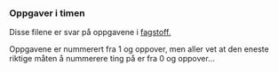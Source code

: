 ### Oppgaver i timen
Disse filene er svar på oppgavene i [fagstoff.](https://github.com/fagstoff/Python-intro/blob/master/Fagstoff/index.ipynb)

Oppgavene er nummerert fra 1 og oppover, men aller vet at den eneste riktige måten å nummerere ting på er fra 0 og oppover...